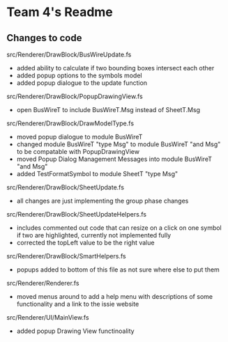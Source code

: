 # Team 4's Readme

## Changes to code

src/Renderer/DrawBlock/BusWireUpdate.fs
- added ability to calculate if two bounding boxes intersect each other
- added popup options to the symbols model
- added popup dialogue to the update function

src/Renderer/DrawBlock/PopupDrawingView.fs
- open BusWireT to include BusWireT.Msg instead of SheetT.Msg

src/Renderer/DrawBlock/DrawModelType.fs
- moved popup dialogue to module BusWireT
- changed module BusWireT "type Msg" to module BusWireT "and Msg" to be compatable with PopupDrawingView
- moved Popup Dialog Management Messages into module BusWireT "and Msg"
- added TestFormatSymbol to module SheetT "type Msg"

src/Renderer/DrawBlock/SheetUpdate.fs
- all changes are just implementing the group phase changes

src/Renderer/DrawBlock/SheetUpdateHelpers.fs
- includes commented out code that can resize on a click on one symbol if two are highlighted, currently not implemented fully
- corrected the topLeft value to be the right value

src/Renderer/DrawBlock/SmartHelpers.fs
- popups added to bottom of this file as not sure where else to put them

src/Renderer/Renderer.fs
- moved menus around to add a help menu with descriptions of some functionality and a link to the issie website

src/Renderer/UI/MainView.fs
- added popup Drawing View functinoality